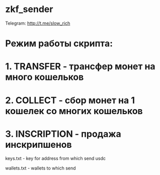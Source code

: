 # zkf_sender
Telegram: http://t.me/slow_rich

# Режим работы скрипта: 
# 1. TRANSFER - трансфер монет на много кошельков
# 2. COLLECT - сбор монет на 1 кошелек со  многих кошельков
# 3. INSCRIPTION - продажа инскрипшенов


keys.txt - key for address from which send usdc

wallets.txt - wallets to which send
